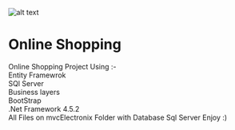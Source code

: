 ![alt text](https://github.com/MinaAdelGerges/Online-Shopping/blob/master/mvcElectronix/images/site.png)

# Online Shopping
Online Shopping Project Using :- <br>
Entity Framewrok <br>
SQl Server <br>
Business layers <br>
BootStrap  <br>
.Net Framework 4.5.2 <br>
All Files on mvcElectronix Folder with Database Sql Server Enjoy :)
